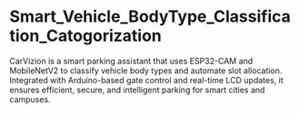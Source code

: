 # Smart_Vehicle_BodyType_Classification_Catogorization
CarVizion is a smart parking assistant that uses ESP32-CAM and MobileNetV2 to classify vehicle body types and automate slot allocation. Integrated with Arduino-based gate control and real-time LCD updates, it ensures efficient, secure, and intelligent parking for smart cities and campuses.
